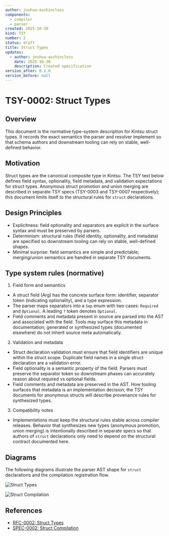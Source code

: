 ```yaml
---
author: joshua-auchincloss
components:
  - compiler
  - parser
created: 2025-10-30
kind: TSY
number: 2
status: draft
title: Struct Types
updates:
  - author: joshua-auchincloss
    date: 2025-10-30
    description: Created specification
version_after: 0.1.0
version_before: null
---
```


# TSY-0002: Struct Types

## Overview

This document is the normative type-system description for Kintsu struct types. It records the exact semantics the parser and resolver implement so that schema authors and downstream tooling can rely on stable, well-defined behavior.

## Motivation

Struct types are the canonical composite type in Kintsu. The TSY text below defines field syntax, optionality, field metadata, and validation expectations for struct types. Anonymous struct promotion and union merging are described in separate TSY specs (TSY-0003 and TSY-0007 respectively); this document limits itself to the structural rules for `struct` declarations.

## Design Principles

- Explicitness: field optionality and separators are explicit in the surface syntax and must be preserved by parsers.
- Determinism: structural rules (field identity, optionality, and metadata) are specified so downstream tooling can rely on stable, well-defined shapes.
- Minimal surprise: field semantics are simple and predictable; merging/union semantics are handled in separate TSY documents.

## Type system rules (normative)

1. Field form and semantics

- A struct field (Arg) has the concrete surface form: identifier, separator token (indicating optionality), and a type expression.
- The parser maps separators into a `Sep` enum with two cases: `Required` and `Optional`. A leading `?` token denotes `Optional`.
- Field comments and metadata present in source are parsed into the AST and associated with the field. Tools may surface this metadata in documentation; generated or synthesized types (documented elsewhere) do not inherit source meta automatically.

2. Validation and metadata

- Struct declaration validation must ensure that field identifiers are unique within the struct scope. Duplicate field names in a single struct declaration are a validation error.
- Field optionality is a semantic property of the field. Parsers must preserve the separator token so downstream phases can accurately reason about required vs optional fields.
- Field comments and metadata are preserved in the AST. How tooling surfaces that metadata is an implementation decision; the TSY documents for anonymous structs will describe provenance rules for synthesized types.

3. Compatibility notes

- Implementations must keep the structural rules stable across compiler releases. Behavior that synthesizes new types (anonymous promotion, union merging) is intentionally described in separate specs so that authors of `struct` declarations only need to depend on the structural contract documented here.

## Diagrams

The following diagrams illustrate the parser AST shape for `struct` declarations and the compilation registration flow.

![Struct Types](../../../../diagrams/struct_types.png)

![Struct Compilation](../../../../diagrams/struct_compilation.png)

## References

- [RFC-0002: Struct Types](/rfc/rfc-0002)
- [SPEC-0002: Struct Compilation](/spec/spec-0002)
